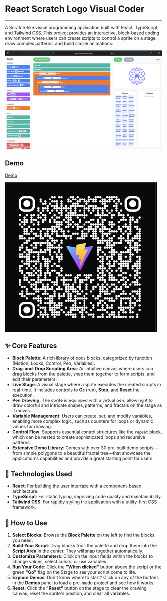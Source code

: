 
# React Scratch Logo Visual Coder
---

A Scratch-like visual programming application built with React, TypeScript, and Tailwind CSS. This project provides an interactive, block-based coding environment where users can create scripts to control a sprite on a stage, draw complex patterns, and build simple animations.

![React Visual Coder Screenshot](screenshots/ReactVisualCoder.png)

## Demo

[Demo](shttps://react-visual-coder-mujqn930l-jiaxianhuas-projects.vercel.app)

![QR_Code](screenshots/QR_Code.png)

## ✨ Core Features

*   **Block Palette**: A rich library of code blocks, categorized by function (Motion, Looks, Control, Pen, Variables).
*   **Drag-and-Drop Scripting Area**: An intuitive canvas where users can drag blocks from the palette, snap them together to form scripts, and edit their parameters.
*   **Live Stage**: A visual stage where a sprite executes the created scripts in real-time. It includes controls to **Go** (run), **Stop**, and **Reset** the execution.
*   **Pen Drawing**: The sprite is equipped with a virtual pen, allowing it to draw colorful and intricate shapes, patterns, and fractals on the stage as it moves.
*   **Variable Management**: Users can create, set, and modify variables, enabling more complex logic, such as counters for loops or dynamic values for drawing.
*   **Control Flow**: Supports essential control structures like the `repeat` block, which can be nested to create sophisticated loops and recursive patterns.
*   **Extensive Demo Library**: Comes with over 30 pre-built demo scripts—from simple polygons to a beautiful fractal tree—that showcase the application's capabilities and provide a great starting point for users.

## 🚀 Technologies Used

*   **React**: For building the user interface with a component-based architecture.
*   **TypeScript**: For static typing, improving code quality and maintainability.
*   **Tailwind CSS**: For rapidly styling the application with a utility-first CSS framework.

## 🔧 How to Use

1.  **Select Blocks**: Browse the **Block Palette** on the left to find the blocks you need.
2.  **Build Your Script**: Drag blocks from the palette and drop them into the **Script Area** in the center. They will snap together automatically.
3.  **Customize Parameters**: Click on the input fields within the blocks to change values, select colors, or use variables.
4.  **Run Your Code**: Click the **"When clicked"** button above the script or the green **"Go"** flag on the Stage to see your script come to life.
5.  **Explore Demos**: Don't know where to start? Click on any of the buttons in the **Demos** panel to load a pre-made project and see how it works!
6.  **Reset**: Click the **"Reset"** button on the stage to clear the drawing canvas, reset the sprite's position, and clear all variables.

